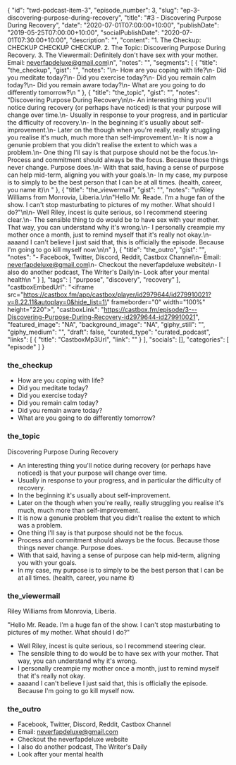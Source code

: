 {
	"id": "twd-podcast-item-3",
	"episode_number": 3,
	"slug": "ep-3-discovering-purpose-during-recovery",
	"title": "#3 - Discovering Purpose During Recovery",
	"date": "2020-07-01T07:00:00+10:00",
	"publishDate": "2019-05-25T07:00:00+10:00",
	"socialPublishDate": "2020-07-01T07:30:00+10:00",
	"description": "",
	"content": "1. The Checkup: CHECKUP CHECKUP CHECKUP. 2. The Topic: Discovering Purpose During Recovery. 3. The Viewermail: Definitely don't have sex with your mother. Email: neverfapdeluxe@gmail.com\n",
	"notes": "",
	"segments": [
		{
			"title": "the_checkup",
			"gist": "",
			"notes": "\n- How are you coping with life?\n- Did you meditate today?\n- Did you exercise today?\n- Did you remain calm today?\n- Did you remain aware today?\n- What are you going to do differently tomorrow?\n      "
		},
		{
			"title": "the_topic",
			"gist": "",
			"notes": "Discovering Purpose During Recovery\n\n- An interesting thing you'll notice during recovery (or perhaps have noticed) is that your purpose will change over time.\n- Usually in response to your progress, and in particular the difficulty of recovery.\n- In the beginning it's usually about self-improvement.\n- Later on the though when you're really, really struggling you realise it's much, much more than self-improvement.\n- It is now a genunie problem that you didn't realise the extent to which was a problem.\n- One thing I'll say is that purpose should not be the focus.\n- Process and commitment should always be the focus. Because those things never change. Purpose does.\n- With that said, having a sense of purpose can help mid-term, aligning you with your goals.\n- In my case, my purpose is to simply to be the best person that I can be at all times. (health, career, you name it)\n      "
		},
		{
			"title": "the_viewermail",
			"gist": "",
			"notes": "\nRiley Williams from Monrovia, Liberia.\n\n\"Hello Mr. Reade. I'm a huge fan of the show. I can't stop masturbating to pictures of my mother. What should I do?\"\n\n- Well Riley, incest is quite serious, so I recommend steering clear.\n- The sensible thing to do would be to have sex with your mother. That way, you can understand why it's wrong.\n- I personally creampie my mother once a month, just to remind myself that it's really not okay.\n- aaaand I can't believe I just said that, this is officially the episode. Because I'm going to go kill myself now.\n\n"
		},
		{
			"title": "the_outro",
			"gist": "",
			"notes": "- Facebook, Twitter, Discord, Reddit, Castbox Channel\n- Email: neverfapdeluxe@gmail.com\n- Checkout the neverfapdeluxe website\n- I also do another podcast, The Writer's Daily\n- Look after your mental health\n      "
		}
	],
	"tags": [
		"purpose",
		"discovery",
		"recovery"
	],
	"castboxEmbedUrl": "<iframe src=\"https://castbox.fm/app/castbox/player/id2979644/id279910021?v=8.22.11&autoplay=0&hide_list=1\" frameborder=\"0\" width=\"100%\" height=\"220\"></iframe>",
	"castboxLink": "https://castbox.fm/episode/3---Discovering-Purpose-During-Recovery-id2979644-id279910021",
	"featured_image": "NA",
	"background_image": "NA",
	"giphy_still": "",
	"giphy_medium": "",
	"draft": false,
	"curated_type": "curated_podcast",
	"links": [
		{
			"title": "CastboxMp3Url",
			"link": ""
		}
	],
	"socials": [],
	"categories": [
		"episode"
	]
}

### the_checkup


- How are you coping with life?
- Did you meditate today?
- Did you exercise today?
- Did you remain calm today?
- Did you remain aware today?
- What are you going to do differently tomorrow?
      
### the_topic

Discovering Purpose During Recovery

- An interesting thing you'll notice during recovery (or perhaps have noticed) is that your purpose will change over time.
- Usually in response to your progress, and in particular the difficulty of recovery.
- In the beginning it's usually about self-improvement.
- Later on the though when you're really, really struggling you realise it's much, much more than self-improvement.
- It is now a genunie problem that you didn't realise the extent to which was a problem.
- One thing I'll say is that purpose should not be the focus.
- Process and commitment should always be the focus. Because those things never change. Purpose does.
- With that said, having a sense of purpose can help mid-term, aligning you with your goals.
- In my case, my purpose is to simply to be the best person that I can be at all times. (health, career, you name it)
      
### the_viewermail


Riley Williams from Monrovia, Liberia.

"Hello Mr. Reade. I'm a huge fan of the show. I can't stop masturbating to pictures of my mother. What should I do?"

- Well Riley, incest is quite serious, so I recommend steering clear.
- The sensible thing to do would be to have sex with your mother. That way, you can understand why it's wrong.
- I personally creampie my mother once a month, just to remind myself that it's really not okay.
- aaaand I can't believe I just said that, this is officially the episode. Because I'm going to go kill myself now.


### the_outro

- Facebook, Twitter, Discord, Reddit, Castbox Channel
- Email: neverfapdeluxe@gmail.com
- Checkout the neverfapdeluxe website
- I also do another podcast, The Writer's Daily
- Look after your mental health
      
